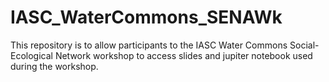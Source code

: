 # IASC_WaterCommons_SENAWk
This repository is to allow participants to the IASC Water Commons Social-Ecological Network workshop to access slides and jupiter notebook used during the workshop.

